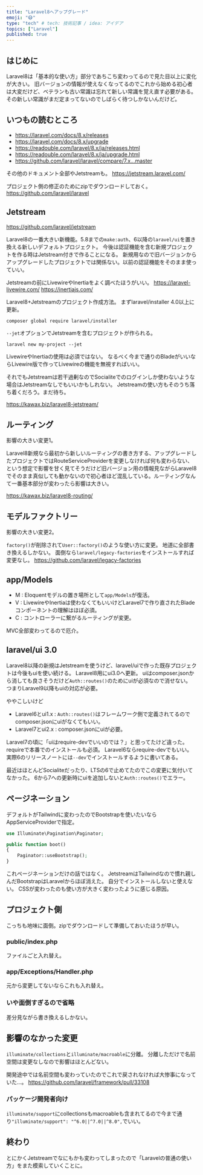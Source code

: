 ```yaml
---
title: "Laravel8へアップグレード"
emoji: "😷"
type: "tech" # tech: 技術記事 / idea: アイデア
topics: ["Laravel"]
published: true
---
```


## はじめに
Laravel8は「基本的な使い方」部分であちこち変わってるので見た目以上に変化が大きい。
旧バージョンの情報が使えなくなってるのでこれから始める初心者は大変だけど、ベテランも古い常識は忘れて新しい常識を覚え直す必要がある。
その新しい常識がまだ定まってないのでしばらく待つしかないんだけど。

## いつもの読むところ
- https://laravel.com/docs/8.x/releases
- https://laravel.com/docs/8.x/upgrade
- https://readouble.com/laravel/8.x/ja/releases.html
- https://readouble.com/laravel/8.x/ja/upgrade.html
- https://github.com/laravel/laravel/compare/7.x...master

その他のドキュメント全部やJetstreamも。
https://jetstream.laravel.com/

プロジェクト側の修正のためにzipでダウンロードしておく。
https://github.com/laravel/laravel

## Jetstream
https://github.com/laravel/jetstream

Laravel8の一番大きい新機能。5.8までの`make:auth`、6以降の`laravel/ui`を置き換える新しいデフォルトプロジェクト。
今後は認証機能を含む新規プロジェクトを作る時はJetstream付きで作ることになる。
新規用なので旧バージョンからアップグレードしたプロジェクトでは関係ない。以前の認証機能をそのまま使っていい。

Jetstreamの前にLivewireやInertiaをよく調べたほうがいい。
https://laravel-livewire.com/
https://inertiajs.com/

Laravel8+Jetstreamのプロジェクト作成方法。
まずlaravel/installer 4.0以上に更新。

```
composer global require laravel/installer
```

`--jet`オプションでJetstreamを含むプロジェクトが作られる。

```
laravel new my-project --jet
```

LivewireやInertiaの使用は必須ではない。
なるべく今まで通りのBladeがいいならLivewire版で作ってLivewireの機能を無視すればいい。

それでもJetstreamは若干過剰なのでSocialiteでのログインしか使わないような場合はJetstreamなしでもいいかもしれない。
Jetstreamの使い方もそのうち落ち着くだろう。まだ待ち。

https://kawax.biz/laravel8-jetstream/

## ルーティング
影響の大きい変更1。

Laravel8新規なら最初から新しいルーティングの書き方する、アップグレードしたプロジェクトではRouteServiceProviderを変更しなければ何も変わらない、という想定で影響を甘く見てそうだけど旧バージョン用の情報見ながらLaravel8でそのまま真似しても動かないので初心者ほど混乱している。ルーティングなんて一番基本部分が変わったら影響は大きい。

https://kawax.biz/laravel8-routing/

## モデルファクトリー
影響の大きい変更2。

`factory()`が削除されて`User::factory()`のような使い方に変更。
地道に全部書き換えるしかない。
面倒なら`laravel/legacy-factories`をインストールすれば変更なし。
https://github.com/laravel/legacy-factories

## app/Models

- M : Eloquentモデルの置き場所として`app/Models`が復活。
- V : LivewireやInertiaは使わなくてもいいけどLaravel7で作り直されたBladeコンポーネントの理解はほぼ必須。
- C : コントローラーに繋がるルーティングが変更。

MVC全部変わってるので厄介。

## laravel/ui 3.0
Laravel8以降の新規はJetstreamを使うけど、laravel/uiで作った既存プロジェクトは今後もuiを使い続ける。
Laravel8用にui3.0へ更新。
uiはcomposer.jsonから消しても良さそうだけど`Auth::routes()`のためにuiが必須なので消せない。
つまりLaravel9以降もuiの対応が必要。

ややこしいけど
- Laravel6とui1.x : `Auth::routes()`はフレームワーク側で定義されてるのでcomposer.jsonにuiがなくてもいい。
- Laravel7とui2.x : composer.jsonにuiが必要。

Laravel7の頃に「uiはrequire-devでいいのでは？」と思ってたけど違った。requireで本番でのインストールも必須。
Laravel6ならrequire-devでもいい。実際6のリリースノートには`--dev`でインストールするように書いてある。

最近はほとんどSocialiteだったり、LTSの6で止めてたのでこの変更に気付いてなかった。
6から7への更新時にuiを追加しないと`Auth::routes()`でエラー。

## ページネーション
デフォルトがTailwindに変わったのでBootstrapを使いたいならAppServiceProviderで指定。

```php
use Illuminate\Pagination\Paginator;

public function boot()
{
    Paginator::useBootstrap();
}
```

これページネーションだけの話ではなく。
JetstreamはTailwindなので慣れ親しんだBootstrapはLaravelからほぼ消えた。
自分でインストールしないと使えない。
CSSが変わったのも使い方が大きく変わったように感じる原因。

## プロジェクト側
こっちも地味に面倒。zipでダウンロードして準備しておいたほうが早い。

### public/index.php
ファイルごと入れ替え。

### app/Exceptions/Handler.php
元から変更してないならこれも入れ替え。

### いや面倒すぎるので省略
差分見ながら書き換えるしかない。

## 影響のなかった変更
`illuminate/collections`と`illuminate/macroable`に分離。
分離しただけで名前空間は変更なしなので影響はほとんどない。

開発途中では名前空間も変わっていたのでこれで戻されなければ大惨事になっていた…。
https://github.com/laravel/framework/pull/33108

### パッケージ開発者向け
`illuminate/support`にcollectionsもmacroableも含まれてるので今まで通り`"illuminate/support": "^6.0||^7.0||^8.0",`でいい。

## 終わり
とにかくJetstreamでなにもかも変わってしまったので「Laravelの普通の使い方」をまた模索していくことに。

